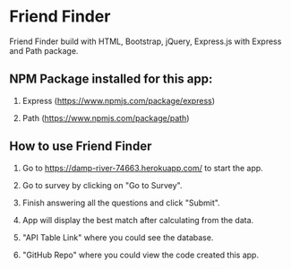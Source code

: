 # Friend Finder

Friend Finder build with HTML, Bootstrap, jQuery, Express.js with Express and Path package.

## NPM Package installed for this app:

1. Express (https://www.npmjs.com/package/express)

2. Path (https://www.npmjs.com/package/path)

## How to use Friend Finder

1. Go to https://damp-river-74663.herokuapp.com/ to start the app.

2. Go to survey by clicking on "Go to Survey".

3. Finish answering all the questions and click "Submit".

4. App will display the best match after calculating from the data.

5. "API Table Link" where you could see the database.

6. "GitHub Repo" where you could view the code created this app.


